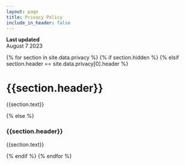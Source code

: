 ```yaml
---
layout: page
title: Privacy Policy
include_in_header: false
---
```


**Last updated**  
August 7 2023

{% for section in site.data.privacy %}
{% if section.hidden %}
{% elsif section.header == site.data.privacy[0].header %}

# {{section.header}}
{{section.text}}

{% else %}

### {{section.header}}
{{section.text}}

{% endif %}
{% endfor %}
